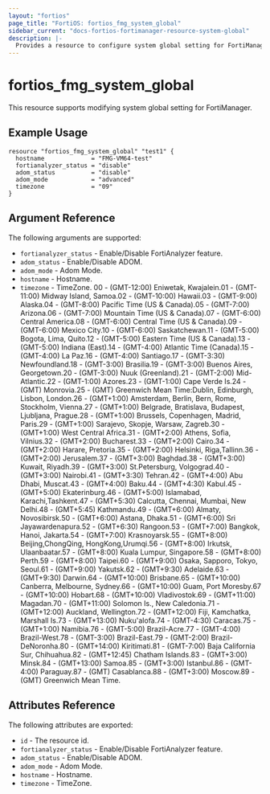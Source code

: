 ```yaml
---
layout: "fortios"
page_title: "FortiOS: fortios_fmg_system_global"
sidebar_current: "docs-fortios-fortimanager-resource-system-global"
description: |-
  Provides a resource to configure system global setting for FortiManager.
---
```


# fortios_fmg_system_global
This resource supports modifying system global setting for FortiManager.

## Example Usage
```hcl
resource "fortios_fmg_system_global" "test1" {
  hostname             = "FMG-VM64-test"
  fortianalyzer_status = "disable"
  adom_status          = "disable"
  adom_mode            = "advanced"
  timezone             = "09"
}
```

## Argument Reference
The following arguments are supported:

* `fortianalyzer_status` - Enable/Disable FortiAnalyzer feature.
* `adom_status` - Enable/Disable ADOM.
* `adom_mode` - Adom Mode.
* `hostname` - Hostname.
* `timezone` - TimeZone. 00 - (GMT-12:00) Eniwetak, Kwajalein.01 - (GMT-11:00) Midway Island, Samoa.02 - (GMT-10:00) Hawaii.03 - (GMT-9:00) Alaska.04 - (GMT-8:00) Pacific Time (US & Canada).05 - (GMT-7:00) Arizona.06 - (GMT-7:00) Mountain Time (US & Canada).07 - (GMT-6:00) Central America.08 - (GMT-6:00) Central Time (US & Canada).09 - (GMT-6:00) Mexico City.10 - (GMT-6:00) Saskatchewan.11 - (GMT-5:00) Bogota, Lima, Quito.12 - (GMT-5:00) Eastern Time (US & Canada).13 - (GMT-5:00) Indiana (East).14 - (GMT-4:00) Atlantic Time (Canada).15 - (GMT-4:00) La Paz.16 - (GMT-4:00) Santiago.17 - (GMT-3:30) Newfoundland.18 - (GMT-3:00) Brasilia.19 - (GMT-3:00) Buenos Aires, Georgetown.20 - (GMT-3:00) Nuuk (Greenland).21 - (GMT-2:00) Mid-Atlantic.22 - (GMT-1:00) Azores.23 - (GMT-1:00) Cape Verde Is.24 - (GMT) Monrovia.25 - (GMT) Greenwich Mean Time:Dublin, Edinburgh, Lisbon, London.26 - (GMT+1:00) Amsterdam, Berlin, Bern, Rome, Stockholm, Vienna.27 - (GMT+1:00) Belgrade, Bratislava, Budapest, Ljubljana, Prague.28 - (GMT+1:00) Brussels, Copenhagen, Madrid, Paris.29 - (GMT+1:00) Sarajevo, Skopje, Warsaw, Zagreb.30 - (GMT+1:00) West Central Africa.31 - (GMT+2:00) Athens, Sofia, Vilnius.32 - (GMT+2:00) Bucharest.33 - (GMT+2:00) Cairo.34 - (GMT+2:00) Harare, Pretoria.35 - (GMT+2:00) Helsinki, Riga,Tallinn.36 - (GMT+2:00) Jerusalem.37 - (GMT+3:00) Baghdad.38 - (GMT+3:00) Kuwait, Riyadh.39 - (GMT+3:00) St.Petersburg, Volgograd.40 - (GMT+3:00) Nairobi.41 - (GMT+3:30) Tehran.42 - (GMT+4:00) Abu Dhabi, Muscat.43 - (GMT+4:00) Baku.44 - (GMT+4:30) Kabul.45 - (GMT+5:00) Ekaterinburg.46 - (GMT+5:00) Islamabad, Karachi,Tashkent.47 - (GMT+5:30) Calcutta, Chennai, Mumbai, New Delhi.48 - (GMT+5:45) Kathmandu.49 - (GMT+6:00) Almaty, Novosibirsk.50 - (GMT+6:00) Astana, Dhaka.51 - (GMT+6:00) Sri Jayawardenapura.52 - (GMT+6:30) Rangoon.53 - (GMT+7:00) Bangkok, Hanoi, Jakarta.54 - (GMT+7:00) Krasnoyarsk.55 - (GMT+8:00) Beijing,ChongQing, HongKong,Urumqi.56 - (GMT+8:00) Irkutsk, Ulaanbaatar.57 - (GMT+8:00) Kuala Lumpur, Singapore.58 - (GMT+8:00) Perth.59 - (GMT+8:00) Taipei.60 - (GMT+9:00) Osaka, Sapporo, Tokyo, Seoul.61 - (GMT+9:00) Yakutsk.62 - (GMT+9:30) Adelaide.63 - (GMT+9:30) Darwin.64 - (GMT+10:00) Brisbane.65 - (GMT+10:00) Canberra, Melbourne, Sydney.66 - (GMT+10:00) Guam, Port Moresby.67 - (GMT+10:00) Hobart.68 - (GMT+10:00) Vladivostok.69 - (GMT+11:00) Magadan.70 - (GMT+11:00) Solomon Is., New Caledonia.71 - (GMT+12:00) Auckland, Wellington.72 - (GMT+12:00) Fiji, Kamchatka, Marshall Is.73 - (GMT+13:00) Nuku'alofa.74 - (GMT-4:30) Caracas.75 - (GMT+1:00) Namibia.76 - (GMT-5:00) Brazil-Acre.77 - (GMT-4:00) Brazil-West.78 - (GMT-3:00) Brazil-East.79 - (GMT-2:00) Brazil-DeNoronha.80 - (GMT+14:00) Kiritimati.81 - (GMT-7:00) Baja California Sur, Chihuahua.82 - (GMT+12:45) Chatham Islands.83 - (GMT+3:00) Minsk.84 - (GMT+13:00) Samoa.85 - (GMT+3:00) Istanbul.86 - (GMT-4:00) Paraguay.87 - (GMT) Casablanca.88 - (GMT+3:00) Moscow.89 - (GMT) Greenwich Mean Time.

## Attributes Reference
The following attributes are exported:

* `id` - The resource id.
* `fortianalyzer_status` - Enable/Disable FortiAnalyzer feature.
* `adom_status` - Enable/Disable ADOM.
* `adom_mode` - Adom Mode.
* `hostname` - Hostname.
* `timezone` - TimeZone.
